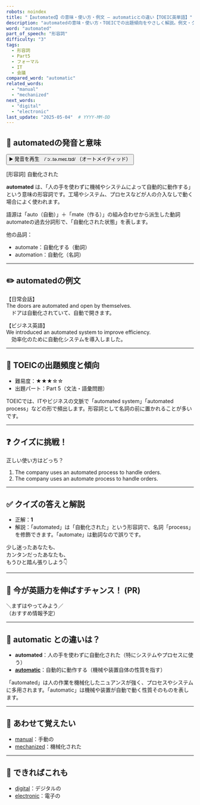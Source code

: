```yaml
---
robots: noindex
title: "【automated】の意味・使い方・例文 ― automaticとの違い【TOEIC英単語】"
description: "automatedの意味・使い方・TOEICでの出題傾向をやさしく解説。例文・クイズ付きでautomaticとの違いもわかりやすく学べます。"
word: "automated"
part_of_speech: "形容詞"
difficulty: "3"
tags:
  - 形容詞
  - Part5
  - フォーマル
  - IT
  - 会議
compared_word: "automatic"
related_words:
  - "manual"
  - "mechanized"
next_words:
  - "digital"
  - "electronic"
last_update: "2025-05-04"  # YYYY-MM-DD
---
```


## 🔰 automatedの発音と意味

<button class="play-audio" onclick="playTTS('automated')">
  <span class="play-audio-main">
    ▶️ 発音を再生　/ˈɔː.tə.meɪ.tɪd/
  </span>
  <span class="play-audio-sub">
    （オートメイティッド）
  </span>
</button>

[形容詞] 自動化された

**automated** は、「人の手を使わずに機械やシステムによって自動的に動作する」という意味の形容詞です。工場やシステム、プロセスなどが人の介入なしで動く場合によく使われます。

語源は「auto（自動）」＋「mate（作る）」の組み合わせから派生した動詞automateの過去分詞形で、「自動化された状態」を表します。

他の品詞：  
- automate：自動化する（動詞）
- automation：自動化（名詞）

---

## ✏️ automatedの例文

【日常会話】  
The doors are automated and open by themselves.  
　ドアは自動化されていて、自動で開きます。

【ビジネス英語】  
We introduced an automated system to improve efficiency.  
　効率化のために自動化システムを導入しました。

---

## 🎯 TOEICの出題頻度と傾向

- 難易度：★★★☆☆
- 出題パート：Part 5（文法・語彙問題）

TOEICでは、ITやビジネスの文脈で「automated system」「automated process」などの形で頻出します。形容詞として名詞の前に置かれることが多いです。

---

## ❓ クイズに挑戦！

正しい使い方はどっち？

1. The company uses an automated process to handle orders.  
2. The company uses an automate process to handle orders.

---

## ✅ クイズの答えと解説

- 正解：**1**
- 解説：「automated」は「自動化された」という形容詞で、名詞「process」を修飾できます。「automate」は動詞なので誤りです。

少し迷ったあなたも、  
カンタンだったあなたも、  
もうひと踏ん張りしよう👇️

---

## 🚀 今が英語力を伸ばすチャンス！ (PR)

<div class="info-center">
＼まずはやってみよう／<br>  
（おすすめ情報予定）
</div>

---

## 🤔  automatic との違いは？

- **automated**：人の手を使わずに自動化された（特にシステムやプロセスに使う）
- **[automatic](/word/automatic)**：自動的に動作する（機械や装置自体の性質を指す）

「automated」は人の作業を機械化したニュアンスが強く、プロセスやシステムに多用されます。「automatic」は機械や装置が自動で動く性質そのものを表します。

---

## 🧩 あわせて覚えたい

- [manual](/word/manual)：手動の
- [mechanized](/word/mechanized)：機械化された

---

## 📖 できればこれも

- [digital](/word/digital)：デジタルの
- [electronic](/word/electronic)：電子の

<!-- cvid: aid04_bid08 -->
